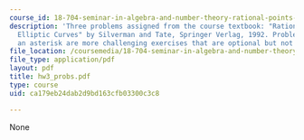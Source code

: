 ```yaml
---
course_id: 18-704-seminar-in-algebra-and-number-theory-rational-points-on-elliptic-curves-fall-2004
description: 'Three problems assigned from the course textbook: "Rational Points on
  Elliptic Curves" by Silverman and Tate, Springer Verlag, 1992. Problems marked with
  an asterisk are more challenging exercises that are optional but not required'
file_location: /coursemedia/18-704-seminar-in-algebra-and-number-theory-rational-points-on-elliptic-curves-fall-2004/ca179eb24dab2d9bd163cfb03300c3c8_hw3_probs.pdf
file_type: application/pdf
layout: pdf
title: hw3_probs.pdf
type: course
uid: ca179eb24dab2d9bd163cfb03300c3c8

---
```

None